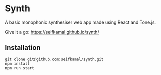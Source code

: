 # Synth

A basic monophonic synthesiser web app made using React and Tone.js.

Give it a go: https://seifkamal.github.io/synth/

## Installation

```shell script
git clone git@github.com:seifkamal/synth.git
npm install
npm run start
```
